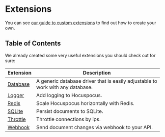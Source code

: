 # Extensions

You can see [our guide to custom extensions](/guides/custom-extensions) to find out how to create your own.

## Table of Contents

We already created some very useful extensions you should check out for sure:

| Extension                               | Description                                                                    |
|-----------------------------------------| ------------------------------------------------------------------------------ |
| [Database](/server/extensions/database) | A generic database driver that is easily adjustable to work with any database. |
| [Logger](/server/extensions/logger)     | Add logging to Hocuspocus.                                                     |
| [Redis](/server/extensions/redis)       | Scale Hocuspocus horizontally with Redis.                                      |
| [SQLite](/server/extensions/sqlite)     | Persist documents to SQLite.                                                   |
| [Throttle](/server/extensions/throttle) | Throttle connections by ips.                                                   |
| [Webhook](/server/extensions/webhook)   | Send document changes via webhook to your API.                                 |
